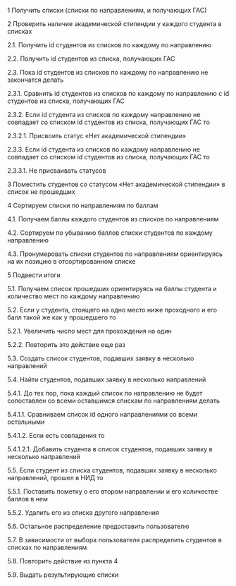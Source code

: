1 Получить списки (списки по направлениям, и получающих ГАС)

2 Проверить наличие академической стипендии у каждого студента в списках

2.1. Получить id студентов из списков по каждому по направлению

2.2. Получить id студентов из списка, получающих ГАС

2.3. Пока id студентов из списков по каждому по направлению не закончатся делать

2.3.1. Сравнить id студентов из списков по каждому по направлению с id студентов из списка, получающих ГАС

2.3.2. Если id студента из списков по каждому направлению не совпадает со списком id студентов из списка, получающих ГАС то

2.3.2.1. Присвоить статус «Нет академической стипендии»

2.3.3. Если id студента из списков по каждому направлению не совпадает со списком id студентов из списка, получающих ГАС то

2.3.3.1. Не присваивать статусов

3 Поместить студентов со статусом «Нет академической стипендии» в список не прошедших

4 Сортируем списки по направлениям по баллам

4.1. Получаем баллы каждого студентов из списков по направлениям

4.2. Сортируем по убыванию баллов списки студентов по каждому направлению

4.3. Пронумеровать списки студентов по направлениям ориентируясь на их позицию в отсортированном списке

5 Подвести итоги

5.1. Получаем список прошедших ориентируясь на баллы студента и количество мест по каждому направлению

5.2. Если у студента, стоящего на одно место ниже проходного и его балл такой же как у прошедшего то

5.2.1. Увеличить число мест для прохождения на один

5.2.2. Повторить это действие еще раз

5.3. Создать список студентов, подавших заявку в несколько направлений

5.4. Найти студентов, подавших заявку в несколько направлений

5.4.1. До тех пор, пока каждый список по направлению не будет сопоставлен со всеми оставшимся спискам по направлениям делать

5.4.1.1. Сравниваем список id одного направлениями со всеми остальными

5.4.1.2. Если есть совпадения то

5.4.1.2.1. Добавить студента в список студентов, подавших заявку в несколько направлений

5.5. Если студент из списка студентов, подавших заявку в несколько направлений, прошел в НИД то

5.5.1. Поставить пометку о его втором направлении и его количестве баллов в нем

5.5.2. Удалить его из списка другого направления

5.6. Остальное распределение предоставить пользователю

5.7. В зависимости от выбора пользователя распределить студентов в списках по направлениям

5.8. Повторить действие из пункта 4

5.9. Выдать результирующие списки